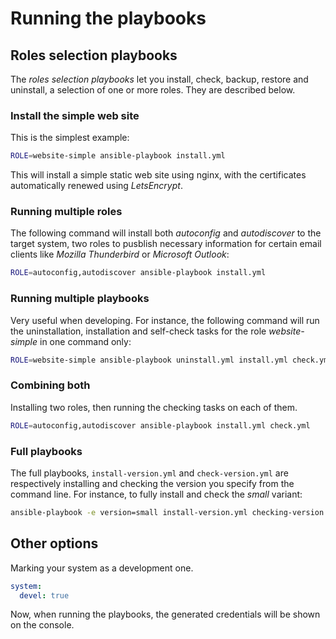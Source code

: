 # Running the playbooks

## Roles selection playbooks

The _roles selection playbooks_ let you install, check, backup, restore and uninstall, a selection of one or more
roles. They are described below.

### Install the simple web site

This is the simplest example:

```sh
ROLE=website-simple ansible-playbook install.yml
```

This will install a simple static web site using nginx, with the certificates automatically renewed using _LetsEncrypt_.


### Running multiple roles

The following command will install both _autoconfig_ and _autodiscover_ to the target system, two roles to pusblish
necessary information for certain email clients like _Mozilla Thunderbird_ or _Microsoft Outlook_:

```sh
ROLE=autoconfig,autodiscover ansible-playbook install.yml
```

### Running multiple playbooks

Very useful when developing. For instance, the following command will run the uninstallation, installation and
self-check tasks for the role _website-simple_ in one command only:

```sh
ROLE=website-simple ansible-playbook uninstall.yml install.yml check.yml
```

### Combining both

Installing two roles, then running the checking tasks on each of them.

```sh
ROLE=autoconfig,autodiscover ansible-playbook install.yml check.yml
```


### Full playbooks

The full playbooks, `install-version.yml` and `check-version.yml` are respectively installing and checking the version
you specify from the command line. For instance, to fully install and check the _small_ variant:

```sh
ansible-playbook -e version=small install-version.yml checking-version.yml
```

## Other options

Marking your system as a development one.

```yml
system:
  devel: true
```

Now, when running the playbooks, the generated credentials will be shown on the console.
